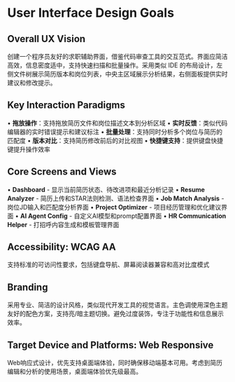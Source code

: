 # User Interface Design Goals

## Overall UX Vision

创建一个程序员友好的求职辅助界面，借鉴代码审查工具的交互范式。界面应简洁高效，信息密度适中，支持快速扫描和批量操作。采用类似 IDE 的布局设计，左侧文件树展示简历版本和岗位列表，中央主区域展示分析结果，右侧面板提供实时建议和修改提示。

## Key Interaction Paradigms

• **拖放操作**：支持拖放简历文件和岗位描述文本到分析区域
• **实时反馈**：类似代码编辑器的实时错误提示和建议标注
• **批量处理**：支持同时分析多个岗位与简历的匹配度
• **版本对比**：支持简历修改前后的对比视图
• **快捷键支持**：提供键盘快捷键提升操作效率

## Core Screens and Views

• **Dashboard** - 显示当前简历状态、待改进项和最近分析记录
• **Resume Analyzer** - 简历上传和STAR法则检测、语法检查界面
• **Job Match Analysis** - 岗位JD输入和匹配度分析界面
• **Project Optimizer** - 项目经历管理和优化建议界面
• **AI Agent Config** - 自定义AI模型和prompt配置界面
• **HR Communication Helper** - 打招呼内容生成和模板管理界面

## Accessibility: WCAG AA

支持标准的可访问性要求，包括键盘导航、屏幕阅读器兼容和高对比度模式

## Branding

采用专业、简洁的设计风格，类似现代开发工具的视觉语言。主色调使用深色主题友好的配色方案，支持亮/暗主题切换。避免过度装饰，专注于功能性和信息展示效率。

## Target Device and Platforms: Web Responsive

Web响应式设计，优先支持桌面端体验，同时确保移动端基本可用。考虑到简历编辑和分析的使用场景，桌面端体验优先级最高。
